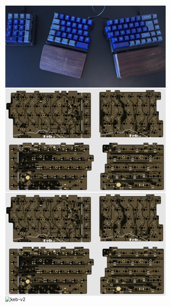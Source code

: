 ![IMG_0284](/assets/IMG_0284.jpeg)
![keb-v2](/assets/keb-v2.png)
![keb-v2](/docs/images/keb-v2.png)
![keb-v2](/images/keb-v2.png)